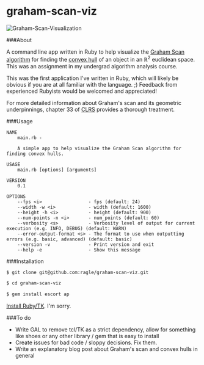 graham-scan-viz
===============

![Graham-Scan-Visualization](http://ragle.sanukcode.net/assets/Graham_Scan_Visualization.gif)

###About

A command line app written in Ruby to help visualize the [Graham Scan algorithm](http://geomalgorithms.com/a10-_hull-1.html#Graham-Scan) for finding the [convex hull](http://mathworld.wolfram.com/ConvexHull.html) of an object in an ℝ<sup>2</sup> euclidean space. This was an assignment in my undergrad algorithm analysis course.

This was the first application I've written in Ruby, which will likely be obvious if you are at all familiar with the language. ;) Feedback from experienced Rubyists would be welcomed and appreciated!

For more detailed information about Graham's scan and its geometric underpinnings, chapter 33 of [CLRS](http://mitpress.mit.edu/books/introduction-algorithms) provides a thorough treatment.

###Usage

```
NAME
    main.rb -                                                                                                                                                                                                       

    A simple app to help visualize the Graham Scan algorithm for finding convex hulls.

USAGE
    main.rb [options] [arguments]

VERSION
    0.1

OPTIONS
    --fps <i>                 - fps (default: 24)                                                                                                                                                                   
    --width -w <i>            - width (default: 1600)                                                                                                                                                               
    --height -h <i>           - height (default: 900)                                                                                                                                                               
    --num-points -n <i>       - num_points (default: 60)                                                                                                                                                            
    --verbosity <s>           - Verbosity level of output for current execution (e.g. INFO, DEBUG) (default: WARN)                                                                                                  
    --error-output-format <s> - The format to use when outputting errors (e.g. basic, advanced) (default: basic)                                                                                                    
    --version -v              - Print version and exit                                                                                                                                                              
    --help -e                 - Show this message
```

###Installation

```bash
$ git clone git@github.com:ragle/graham-scan-viz.git

$ cd graham-scan-viz

$ gem install escort ap 

```

[Install Ruby/TK](http://www.tkdocs.com/tutorial/install.html). I'm sorry.

###To do

*  Write GAL to remove tcl/TK as a strict dependency, allow for something like shoes or any other library / gem that is easy to install
*  Create issues for bad code / sloppy decisions. Fix them.
*  Write an explanatory blog post about Graham's scan and convex hulls in general

